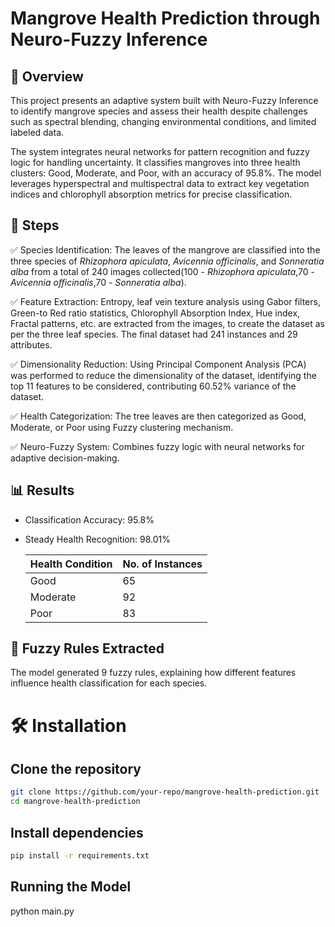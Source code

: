 # Mangrove Health Prediction through Neuro-Fuzzy Inference #

## 📌 Overview  ##

This project presents an adaptive system built with Neuro-Fuzzy Inference to identify mangrove species and assess their health despite challenges such as spectral blending, changing environmental conditions, and limited labeled data.

The system integrates neural networks for pattern recognition and fuzzy logic for handling uncertainty. It classifies mangroves into three health clusters: Good, Moderate, and Poor, with an accuracy of 95.8%. The model leverages hyperspectral and multispectral data to extract key vegetation indices and chlorophyll absorption metrics for precise classification.

## 🌱 Steps  ##

✅ Species Identification: The leaves of the mangrove are classified into the three species of *Rhizophora apiculata*, *Avicennia officinalis*, and *Sonneratia alba* from a 
                           total of 240 images collected(100 - *Rhizophora apiculata*,70 - *Avicennia officinalis*,70 - *Sonneratia alba*). 

✅ Feature Extraction: Entropy, leaf vein texture analysis using Gabor filters, Green-to Red ratio statistics, Chlorophyll Absorption Index, Hue index, Fractal patterns, 
                        etc. are extracted from the images, to create the dataset as per the three leaf species. The final dataset had 241 instances and 29 attributes.

✅ Dimensionality Reduction: Using Principal Component Analysis (PCA) was performed to reduce the dimensionality of the dataset, identifying the top 11 features to be 
                             considered, contributing 60.52% variance of the dataset.

✅ Health Categorization: The tree leaves are then categorized as Good, Moderate, or Poor using Fuzzy clustering mechanism.

✅ Neuro-Fuzzy System: Combines fuzzy logic with neural networks for adaptive decision-making.


## 📊 Results ##

- Classification Accuracy: 95.8%

- Steady Health Recognition: 98.01%

  | Health Condition | No. of Instances |
  | ---------------- | ---------------- |
  | Good             | 65               |
  | Moderate         | 92               |
  | Poor             | 83               |

## 🔹 Fuzzy Rules Extracted ##

The model generated 9 fuzzy rules, explaining how different features influence health classification for each species.

# 🛠 Installation #

## Clone the repository
```bash
git clone https://github.com/your-repo/mangrove-health-prediction.git
cd mangrove-health-prediction
```

## Install dependencies
```bash
pip install -r requirements.txt
```

## Running the Model
python main.py

